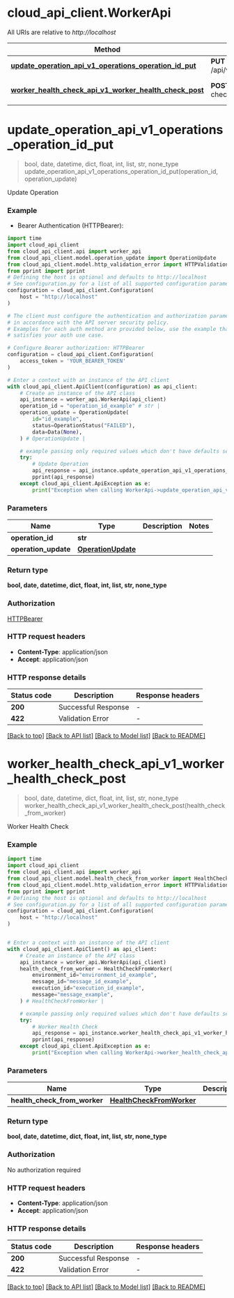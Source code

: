 # cloud_api_client.WorkerApi

All URIs are relative to *http://localhost*

Method | HTTP request | Description
------------- | ------------- | -------------
[**update_operation_api_v1_operations_operation_id_put**](WorkerApi.md#update_operation_api_v1_operations_operation_id_put) | **PUT** /api/v1/operations/{operation_id} | Update Operation
[**worker_health_check_api_v1_worker_health_check_post**](WorkerApi.md#worker_health_check_api_v1_worker_health_check_post) | **POST** /api/v1/worker/health-check | Worker Health Check


# **update_operation_api_v1_operations_operation_id_put**
> bool, date, datetime, dict, float, int, list, str, none_type update_operation_api_v1_operations_operation_id_put(operation_id, operation_update)

Update Operation

### Example

* Bearer Authentication (HTTPBearer):

```python
import time
import cloud_api_client
from cloud_api_client.api import worker_api
from cloud_api_client.model.operation_update import OperationUpdate
from cloud_api_client.model.http_validation_error import HTTPValidationError
from pprint import pprint
# Defining the host is optional and defaults to http://localhost
# See configuration.py for a list of all supported configuration parameters.
configuration = cloud_api_client.Configuration(
    host = "http://localhost"
)

# The client must configure the authentication and authorization parameters
# in accordance with the API server security policy.
# Examples for each auth method are provided below, use the example that
# satisfies your auth use case.

# Configure Bearer authorization: HTTPBearer
configuration = cloud_api_client.Configuration(
    access_token = 'YOUR_BEARER_TOKEN'
)

# Enter a context with an instance of the API client
with cloud_api_client.ApiClient(configuration) as api_client:
    # Create an instance of the API class
    api_instance = worker_api.WorkerApi(api_client)
    operation_id = "operation_id_example" # str | 
    operation_update = OperationUpdate(
        id="id_example",
        status=OperationStatus("FAILED"),
        data=Data(None),
    ) # OperationUpdate | 

    # example passing only required values which don't have defaults set
    try:
        # Update Operation
        api_response = api_instance.update_operation_api_v1_operations_operation_id_put(operation_id, operation_update)
        pprint(api_response)
    except cloud_api_client.ApiException as e:
        print("Exception when calling WorkerApi->update_operation_api_v1_operations_operation_id_put: %s\n" % e)
```


### Parameters

Name | Type | Description  | Notes
------------- | ------------- | ------------- | -------------
 **operation_id** | **str**|  |
 **operation_update** | [**OperationUpdate**](OperationUpdate.md)|  |

### Return type

**bool, date, datetime, dict, float, int, list, str, none_type**

### Authorization

[HTTPBearer](../README.md#HTTPBearer)

### HTTP request headers

 - **Content-Type**: application/json
 - **Accept**: application/json


### HTTP response details

| Status code | Description | Response headers |
|-------------|-------------|------------------|
**200** | Successful Response |  -  |
**422** | Validation Error |  -  |

[[Back to top]](#) [[Back to API list]](../README.md#documentation-for-api-endpoints) [[Back to Model list]](../README.md#documentation-for-models) [[Back to README]](../README.md)

# **worker_health_check_api_v1_worker_health_check_post**
> bool, date, datetime, dict, float, int, list, str, none_type worker_health_check_api_v1_worker_health_check_post(health_check_from_worker)

Worker Health Check

### Example


```python
import time
import cloud_api_client
from cloud_api_client.api import worker_api
from cloud_api_client.model.health_check_from_worker import HealthCheckFromWorker
from cloud_api_client.model.http_validation_error import HTTPValidationError
from pprint import pprint
# Defining the host is optional and defaults to http://localhost
# See configuration.py for a list of all supported configuration parameters.
configuration = cloud_api_client.Configuration(
    host = "http://localhost"
)


# Enter a context with an instance of the API client
with cloud_api_client.ApiClient() as api_client:
    # Create an instance of the API class
    api_instance = worker_api.WorkerApi(api_client)
    health_check_from_worker = HealthCheckFromWorker(
        environment_id="environment_id_example",
        message_id="message_id_example",
        execution_id="execution_id_example",
        message="message_example",
    ) # HealthCheckFromWorker | 

    # example passing only required values which don't have defaults set
    try:
        # Worker Health Check
        api_response = api_instance.worker_health_check_api_v1_worker_health_check_post(health_check_from_worker)
        pprint(api_response)
    except cloud_api_client.ApiException as e:
        print("Exception when calling WorkerApi->worker_health_check_api_v1_worker_health_check_post: %s\n" % e)
```


### Parameters

Name | Type | Description  | Notes
------------- | ------------- | ------------- | -------------
 **health_check_from_worker** | [**HealthCheckFromWorker**](HealthCheckFromWorker.md)|  |

### Return type

**bool, date, datetime, dict, float, int, list, str, none_type**

### Authorization

No authorization required

### HTTP request headers

 - **Content-Type**: application/json
 - **Accept**: application/json


### HTTP response details

| Status code | Description | Response headers |
|-------------|-------------|------------------|
**200** | Successful Response |  -  |
**422** | Validation Error |  -  |

[[Back to top]](#) [[Back to API list]](../README.md#documentation-for-api-endpoints) [[Back to Model list]](../README.md#documentation-for-models) [[Back to README]](../README.md)

